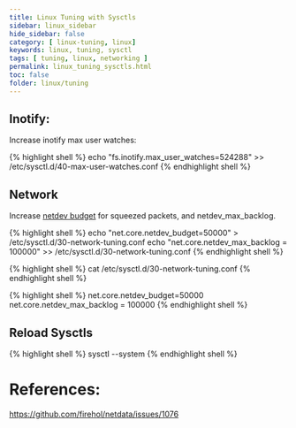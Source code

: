 ```yaml
---
title: Linux Tuning with Sysctls
sidebar: linux_sidebar
hide_sidebar: false
category: [ linux-tuning, linux]
keywords: linux, tuning, sysctl
tags: [ tuning, linux, networking ]
permalink: linux_tuning_sysctls.html
toc: false
folder: linux/tuning
---
```


## Inotify:

Increase inotify max user watches:

{% highlight shell %}
echo "fs.inotify.max_user_watches=524288" >> /etc/sysctl.d/40-max-user-watches.conf
{% endhighlight shell %}

## Network

Increase [netdev budget](https://access.redhat.com/sites/default/files/attachments/20150325_network_performance_tuning.pdf) for squeezed packets, and netdev_max_backlog.

{% highlight shell %}
echo "net.core.netdev_budget=50000" > /etc/sysctl.d/30-network-tuning.conf
echo "net.core.netdev_max_backlog = 100000" >> /etc/sysctl.d/30-network-tuning.conf
{% endhighlight shell %}

{% highlight shell %}
cat /etc/sysctl.d/30-network-tuning.conf
{% endhighlight shell %}

{% highlight shell %}
net.core.netdev_budget=50000
net.core.netdev_max_backlog = 100000
{% endhighlight shell %}

## Reload Sysctls

{% highlight shell %}
sysctl --system
{% endhighlight shell %}

# References:
https://github.com/firehol/netdata/issues/1076
